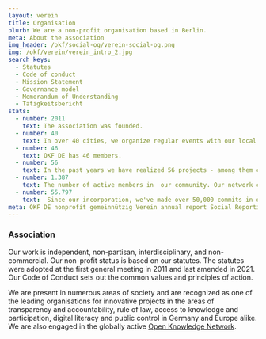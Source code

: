 ```yaml
---
layout: verein
title: Organisation
blurb: We are a non-profit organisation based in Berlin.
meta: About the association
img_header: /okf/social-og/verein-social-og.png
img: /okf/verein/verein_intro_2.jpg
search_keys:
  - Statutes
  - Code of conduct
  - Mission Statement
  - Governance model
  - Memorandum of Understanding
  - Tätigkeitsbericht
stats:
  - number: 2011
    text: The association was founded.
  - number: 40
    text: In over 40 cities, we organize regular events with our local community partners as part of Jugend hackt Labs and the Open Knowledge Labs.
  - number: 46
    text: OKF DE has 46 members.
  - number: 56
    text: In the past years we have realized 56 projects - among them campaigns, events, reports and research, educational offers and software solutions.
  - number: 1.387
    text: The number of active members in  our community. Our network contains a wide range of knowledge on Open Data, Open Government and Civic Tech.
  - number: 55.797
    text:  Since our incorporation, we've made over 50,000 commits in our Github repo.
meta: OKF DE nonprofit gemeinnützig Verein annual report Social Reporting Standard
---
```


### Association

Our work is independent, non-partisan, interdisciplinary, and non-commercial. Our non-profit status is based on our statutes. The statutes were adopted at the first general meeting in 2011 and last amended in 2021. Our Code of Conduct sets out the common values and principles of action.

We are present in numerous areas of society and are recognized as one of the leading organisations for innovative projects in the areas of transparency and accountability, rule of law, access to knowledge and participation, digital literacy and public control in Germany and Europe alike. We are also engaged in the globally active [Open Knowledge Network](https://okfn.org/network/).
